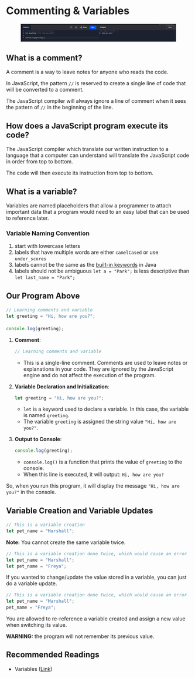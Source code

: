 # Commenting & Variables

<figure><img src="../../.gitbook/assets/image (2) (1) (1) (1).png" alt=""><figcaption></figcaption></figure>

## What is a comment?

A comment is a way to leave notes for anyone who reads the code.

In JavaScript, the pattern `//` is reserved to create a single line of code that will be converted to a comment.

The JavaScript compiler will always ignore a line of comment when it sees the pattern of `//` in the beginning of the line.

## How does a JavaScript program execute its code?

The JavaScript compiler which translate our written instruction to a language that a computer can understand will translate the JavaScript code in order from top to bottom.

The code will then execute its instruction from top to bottom.

## What is a variable?

Variables are named placeholders that allow a programmer to attach important data that a program would need to an easy label that can be used to reference later.

### Variable Naming Convention

1. start with lowercase letters
2. labels that have multiple words are either `camelCased` or use `under_scores`
3. labels cannot be the same as the [built-in keywords](https://docs.oracle.com/javase/tutorial/java/nutsandbolts/_keywords.html) in Java
4. labels should not be ambiguous `let a = "Park";` is less descriptive than `let last_name = "Park";`

## Our Program Above

```javascript
// Learning comments and variable
let greeting = "Hi, how are you?";

console.log(greeting);
```

1.  **Comment**:

    ```javascript
    // Learning comments and variable
    ```



    * This is a single-line comment. Comments are used to leave notes or explanations in your code. They are ignored by the JavaScript engine and do not affect the execution of the program.
2.  **Variable Declaration and Initialization**:

    ```javascript
    let greeting = "Hi, how are you?";
    ```



    * `let` is a keyword used to declare a variable. In this case, the variable is named `greeting`.
    * The variable `greeting` is assigned the string value `"Hi, how are you?"`.
3.  **Output to Console**:

    ```javascript
    console.log(greeting);
    ```



    * `console.log()` is a function that prints the value of `greeting` to the console.
    * When this line is executed, it will output: `Hi, how are you?`

So, when you run this program, it will display the message `"Hi, how are you?"` in the console.&#x20;

## Variable Creation and Variable Updates

```javascript
// This is a variable creation
let pet_name = "Marshall";
```

**Note:** You cannot create the same variable twice.

```javascript
// This is a variable creation done twice, which would cause an error
let pet_name = "Marshall";
let pet_name = "Freya";
```

If you wanted to change/update the value stored in a variable, you can just do a variable update.

```javascript
// This is a variable creation done twice, which would cause an error
let pet_name = "Marshall";
pet_name = "Freya";
```

You are allowed to re-reference a variable created and assign a new value when switching its value.

**WARNING:** the program will not remember its previous value.

## Recommended Readings

* Variables ([Link](https://javascript.info/variables))

